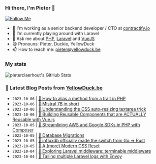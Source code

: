 ### Hi there, I'm Pieter 👋  
[![Follow Me](https://img.shields.io/github/followers/pieterclaerhout?label=Follow&style=social)](https://github.com/pieterclaerhout)

- 🏢 I'm working as a senior backend developer / CTO at [contractify.io](https://contractify.io)
- 🌱 I’m currently playing around with Laravel
- 💬 Ask me about [PHP](https://php.net), [Laravel](http://laravel.com) and [VueJS](https://vuejs.org)
- 😄 Pronouns: Pieter, Duckie, YellowDuck
- 📫 How to reach me: pieter@yellowduck.be

### My stats

![pieterclaerhout's GitHub Stats](https://github-readme-stats.vercel.app/api?username=pieterclaerhout&show_icons=true&count_private=true&line_height=40)

### 📩 Latest Blog Posts from [YellowDuck.be](https://www.yellowduck.be/)
<!-- BLOG-POST-LIST:START -->
- `2023-10-06` | [🐥 How to alias a method from a trait in PHP](https://www.yellowduck.be/posts/how-to-alias-a-method-from-a-trait-in-php)  
- `2023-10-06` | [🔗 Mistral 7B in short](https://www.yellowduck.be/posts/mistral-7b-in-short)  
- `2023-10-06` | [🔗 Understanding the CSS auto-resizing textarea trick](https://www.yellowduck.be/posts/understanding-the-css-auto-resizing-textarea-trick)  
- `2023-10-06` | [🔗 Building Reusable Components that are ACTUALLY Reusable with Vue.js](https://www.yellowduck.be/posts/building-reusable-components-that-are-actually-reusable-with-vue-js)  
- `2023-10-05` | [🐥 Streamlining AWS and Google SDKs in PHP with Composer](https://www.yellowduck.be/posts/streamlining-aws-and-google-sdks-in-php-with-composer)  
- `2023-10-05` | [🔗 Database Migrations](https://www.yellowduck.be/posts/database-migrations)  
- `2023-10-05` | [🔗 influxdb officially made the switch from Go =&gt; Rust](https://www.yellowduck.be/posts/influxdb-officially-made-the-switch-from-go-rust)  
- `2023-10-05` | [🔗 A &lpar;more&rpar; Modern CSS Reset](https://www.yellowduck.be/posts/a-more-modern-css-reset)  
- `2023-10-04` | [🐥 Exploring Laravel middleware: terminable middleware](https://www.yellowduck.be/posts/exploring-laravel-middleware-post-response-actions)  
- `2023-10-04` | [🔗 Tailing multiple Laravel logs with Envoy](https://www.yellowduck.be/posts/tailing-multiple-laravel-logs-with-envoy)  

<!-- BLOG-POST-LIST:END -->
